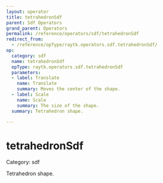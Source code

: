 ```yaml
---
layout: operator
title: tetrahedronSdf
parent: Sdf Operators
grand_parent: Operators
permalink: /reference/operators/sdf/tetrahedronSdf
redirect_from:
  - /reference/opType/raytk.operators.sdf.tetrahedronSdf/
op:
  category: sdf
  name: tetrahedronSdf
  opType: raytk.operators.sdf.tetrahedronSdf
  parameters:
  - label: Translate
    name: Translate
    summary: Moves the center of the shape.
  - label: Scale
    name: Scale
    summary: The size of the shape.
  summary: Tetrahedron shape.

---
```


# tetrahedronSdf

Category: sdf



Tetrahedron shape.